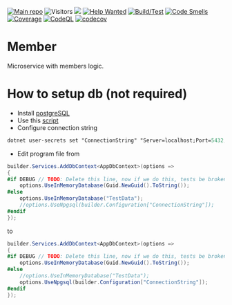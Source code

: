 [![Main repo](https://img.shields.io/static/v1?label=&message=MainRepo&color=orange)](https://github.com/KurnakovMaksim/jiraF/) 
![Visitors](http://estruyf-github.azurewebsites.net/api/VisitorHit?user=KurnakovMaksim&repo=jiraF-member&countColor=%237B1E7A&style=flat)
 [![](https://tokei.rs/b1/github/KurnakovMaksim/jiraF-member)](https://github.com/KurnakovMaksim/jiraF-member)
[![Help Wanted](https://img.shields.io/github/issues/KurnakovMaksim/jiraF-member/help%20wanted?color=green)](https://github.com/KurnakovMaksim/jiraF-member/issues?q=is%3Aissue+is%3Aopen+label%3A%22help+wanted%22)
[![Build/Test](https://github.com/KurnakovMaksim/jiraF-member/actions/workflows/build-test.yml/badge.svg)](https://github.com/KurnakovMaksim/jiraF-member/actions/workflows/build-test.yml)
[![Code Smells](https://sonarcloud.io/api/project_badges/measure?project=KurnakovMaksim_jiraF-member&metric=code_smells)](https://sonarcloud.io/summary/new_code?id=KurnakovMaksim_jiraF-member) 
[![Coverage](https://sonarcloud.io/api/project_badges/measure?project=KurnakovMaksim_jiraF-member&metric=coverage)](https://sonarcloud.io/summary/new_code?id=KurnakovMaksim_jiraF-member) 
[![CodeQL](https://github.com/KurnakovMaksim/jiraF-member/workflows/CodeQL/badge.svg)](https://github.com/KurnakovMaksim/jiraF-member/actions?query=workflow%3ACodeQL) 
[![codecov](https://codecov.io/gh/KurnakovMaksim/jiraF-member/branch/main/graph/badge.svg?token=MXYQQKD940)](https://codecov.io/gh/KurnakovMaksim/jiraF-member)

# Member
Microservice with members logic. 

# How to setup db (not required)
* Install [postgreSQL](https://www.postgresql.org/) 
* Use this [script](https://github.com/KurnakovMaksim/jiraF/blob/main/Member/db.sql)
* Configure connection string
``` ps
dotnet user-secrets set "ConnectionString" "Server=localhost;Port=5432;Database=jiraf_member;User Id=postgres;Password=yourPassword;" --project ".\Member\src\jiraF.Member.API\"
```
* Edit program file from
``` cs
builder.Services.AddDbContext<AppDbContext>(options =>
{
#if DEBUG // TODO: Delete this line, now if we do this, tests be broken.
    options.UseInMemoryDatabase(Guid.NewGuid().ToString());
#else
    options.UseInMemoryDatabase("TestData");
    //options.UseNpgsql(builder.Configuration["ConnectionString"]);
#endif
});
```
to
``` cs
builder.Services.AddDbContext<AppDbContext>(options =>
{
#if DEBUG // TODO: Delete this line, now if we do this, tests be broken.
    options.UseInMemoryDatabase(Guid.NewGuid().ToString());
#else
    //options.UseInMemoryDatabase("TestData");
    options.UseNpgsql(builder.Configuration["ConnectionString"]);
#endif
});
```

